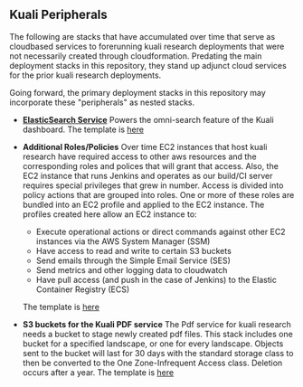 ## Kuali Peripherals

The following are stacks that have accumulated over time that serve as cloudbased services to forerunning kuali research deployments that were not necessarily created through cloudformation. 
Predating the main deployment stacks in this repository, they stand up adjunct cloud services for the prior kuali research deployments.

Going forward, the primary deployment stacks in this repository may incorporate these "peripherals" as nested stacks.

- [**ElasticSearch Service**](es_for_kuali.md)
  Powers the omni-search feature of the Kuali dashboard. The template is [here](es_for_kuali.md)
  
- **Additional Roles/Policies**
  Over time EC2 instances that host kuali research have required access to other aws resources and the corresponding roles and polices that will grant that access. 
  Also, the EC2 instance that runs Jenkins and operates as our build/CI server requires special privileges that grew in number.
  Access is divided into policy actions that are grouped into roles. One or more of these roles are bundled into an EC2 profile and applied to the EC2 instance. The profiles created here allow an EC2 instance to:
  
  - Execute operational actions or direct commands against other EC2 instances via the AWS System Manager (SSM)
  - Have access to read and write to certain S3 buckets
  - Send emails through the Simple Email Service (SES)
  - Send metrics and other logging data to cloudwatch
  - Have pull access (and push in the case of Jenkins) to the Elastic Container Registry (ECS)
  
  The template is [here](iam_for_kuali.yaml)
  
- **S3 buckets for the Kuali PDF service**
  The Pdf service for kuali research needs a bucket to stage newly created pdf files. This stack includes one bucket for a specified landscape, or one for every landscape. Objects sent to the bucket will last for 30 days with the standard storage class to then be converted to the One Zone-Infrequent Access class. Deletion occurs after a year.
  The template is [here](s3_for_research_pdf.yaml)

